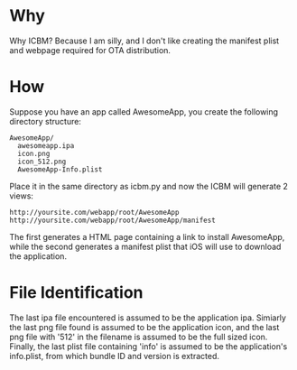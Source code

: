 Why
===

Why ICBM? Because I am silly, and I don't like creating the manifest plist and
webpage required for OTA distribution.

How
===

Suppose you have an app called AwesomeApp, you create the following directory
structure:

    AwesomeApp/
      awesomeapp.ipa 
      icon.png 
      icon_512.png 
      AwesomeApp-Info.plist 

Place it in the same directory as icbm.py and now the ICBM will generate 2
views:

    http://yoursite.com/webapp/root/AwesomeApp
    http://yoursite.com/webapp/root/AwesomeApp/manifest

The first generates a HTML page containing a link to install AwesomeApp, while
the second generates a manifest plist that iOS will use to download the
application.

File Identification
===================

The last ipa file encountered is assumed to be the application ipa. Simiarly
the last png file found is assumed to be the application icon, and the last
png file with '512' in the filename is assumed to be the full sized icon.
Finally, the last plist file containing 'info' is assumed to be the
application's info.plist, from which bundle ID and version is extracted.


